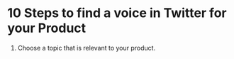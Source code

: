 # 10 Steps to find a voice in Twitter for your Product


1. Choose a topic that is relevant to your product.
